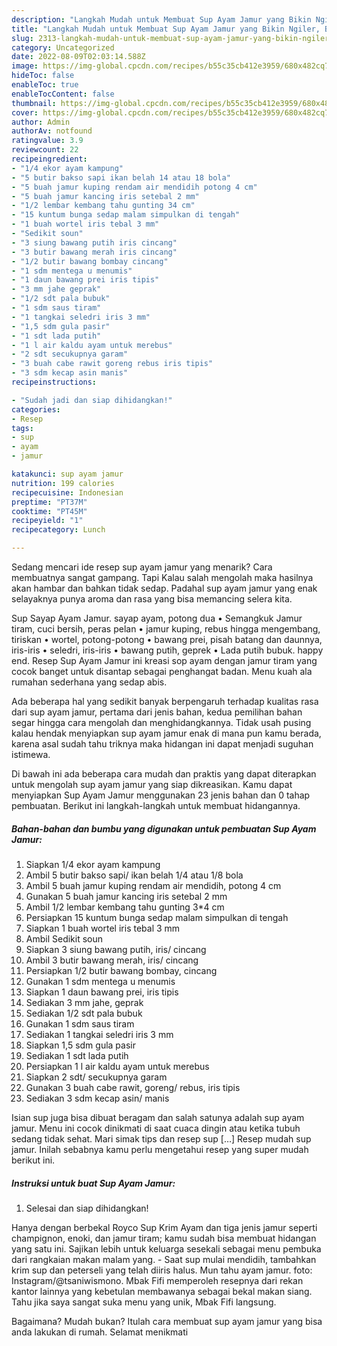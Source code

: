 ```yaml
---
description: "Langkah Mudah untuk Membuat Sup Ayam Jamur yang Bikin Ngiler, Buat Buka Puasa Lezat Sekali"
title: "Langkah Mudah untuk Membuat Sup Ayam Jamur yang Bikin Ngiler, Buat Buka Puasa Lezat Sekali"
slug: 2313-langkah-mudah-untuk-membuat-sup-ayam-jamur-yang-bikin-ngiler-buat-buka-puasa-lezat-sekali
category: Uncategorized
date: 2022-08-09T02:03:14.588Z
image: https://img-global.cpcdn.com/recipes/b55c35cb412e3959/680x482cq70/sup-ayam-jamur-foto-resep-utama.jpg
hideToc: false
enableToc: true
enableTocContent: false
thumbnail: https://img-global.cpcdn.com/recipes/b55c35cb412e3959/680x482cq70/sup-ayam-jamur-foto-resep-utama.jpg
cover: https://img-global.cpcdn.com/recipes/b55c35cb412e3959/680x482cq70/sup-ayam-jamur-foto-resep-utama.jpg
author: Admin
authorAv: notfound
ratingvalue: 3.9
reviewcount: 22
recipeingredient:
- "1/4 ekor ayam kampung"
- "5 butir bakso sapi ikan belah 14 atau 18 bola"
- "5 buah jamur kuping rendam air mendidih potong 4 cm"
- "5 buah jamur kancing iris setebal 2 mm"
- "1/2 lembar kembang tahu gunting 34 cm"
- "15 kuntum bunga sedap malam simpulkan di tengah"
- "1 buah wortel iris tebal 3 mm"
- "Sedikit soun"
- "3 siung bawang putih iris cincang"
- "3 butir bawang merah iris cincang"
- "1/2 butir bawang bombay cincang"
- "1 sdm mentega u menumis"
- "1 daun bawang prei iris tipis"
- "3 mm jahe geprak"
- "1/2 sdt pala bubuk"
- "1 sdm saus tiram"
- "1 tangkai seledri iris 3 mm"
- "1,5 sdm gula pasir"
- "1 sdt lada putih"
- "1 l air kaldu ayam untuk merebus"
- "2 sdt secukupnya garam"
- "3 buah cabe rawit goreng rebus iris tipis"
- "3 sdm kecap asin manis"
recipeinstructions:

- "Sudah jadi dan siap dihidangkan!"
categories:
- Resep
tags:
- sup
- ayam
- jamur

katakunci: sup ayam jamur 
nutrition: 199 calories
recipecuisine: Indonesian
preptime: "PT37M"
cooktime: "PT45M"
recipeyield: "1"
recipecategory: Lunch

---
```



Sedang mencari ide resep sup ayam jamur yang menarik? Cara membuatnya sangat gampang. Tapi Kalau salah mengolah maka hasilnya akan hambar dan bahkan tidak sedap. Padahal sup ayam jamur yang enak selayaknya punya aroma dan rasa yang bisa memancing selera kita.


Sup Sayap Ayam Jamur. sayap ayam, potong dua • Semangkuk Jamur tiram, cuci bersih, peras pelan • jamur kuping, rebus hingga mengembang, tiriskan • wortel, potong-potong • bawang prei, pisah batang dan daunnya, iris-iris • seledri, iris-iris • bawang putih, geprek • Lada putih bubuk. happy end. Resep Sup Ayam Jamur ini kreasi sop ayam dengan jamur tiram yang cocok banget untuk disantap sebagai penghangat badan. Menu kuah ala rumahan sederhana yang sedap abis.

Ada beberapa hal yang sedikit banyak berpengaruh terhadap kualitas rasa dari sup ayam jamur, pertama dari jenis bahan, kedua pemilihan bahan segar hingga cara mengolah dan menghidangkannya. Tidak usah pusing kalau hendak menyiapkan sup ayam jamur enak di mana pun kamu berada, karena asal sudah tahu triknya maka hidangan ini dapat menjadi suguhan istimewa.


Di bawah ini ada beberapa cara mudah dan praktis yang dapat diterapkan untuk mengolah sup ayam jamur yang siap dikreasikan. Kamu dapat menyiapkan Sup Ayam Jamur menggunakan 23 jenis bahan dan 0 tahap pembuatan. Berikut ini langkah-langkah untuk membuat hidangannya.

<!--inarticleads1-->

##### Bahan-bahan dan bumbu yang digunakan untuk pembuatan Sup Ayam Jamur:

1. Siapkan 1/4 ekor ayam kampung
1. Ambil 5 butir bakso sapi/ ikan belah 1/4 atau 1/8 bola
1. Ambil 5 buah jamur kuping rendam air mendidih, potong 4 cm
1. Gunakan 5 buah jamur kancing iris setebal 2 mm
1. Ambil 1/2 lembar kembang tahu gunting 3*4 cm
1. Persiapkan 15 kuntum bunga sedap malam simpulkan di tengah
1. Siapkan 1 buah wortel iris tebal 3 mm
1. Ambil Sedikit soun
1. Siapkan 3 siung bawang putih, iris/ cincang
1. Ambil 3 butir bawang merah, iris/ cincang
1. Persiapkan 1/2 butir bawang bombay, cincang
1. Gunakan 1 sdm mentega u menumis
1. Siapkan 1 daun bawang prei, iris tipis
1. Sediakan 3 mm jahe, geprak
1. Sediakan 1/2 sdt pala bubuk
1. Gunakan 1 sdm saus tiram
1. Sediakan 1 tangkai seledri iris 3 mm
1. Siapkan 1,5 sdm gula pasir
1. Sediakan 1 sdt lada putih
1. Persiapkan 1 l air kaldu ayam untuk merebus
1. Siapkan 2 sdt/ secukupnya garam
1. Gunakan 3 buah cabe rawit, goreng/ rebus, iris tipis
1. Sediakan 3 sdm kecap asin/ manis


Isian sup juga bisa dibuat beragam dan salah satunya adalah sup ayam jamur. Menu ini cocok dinikmati di saat cuaca dingin atau ketika tubuh sedang tidak sehat. Mari simak tips dan resep sup […] Resep mudah sup jamur. Inilah sebabnya kamu perlu mengetahui resep yang super mudah berikut ini. 

<!--inarticleads2-->

##### Instruksi untuk buat Sup Ayam Jamur:


1. Selesai dan siap dihidangkan!

Hanya dengan berbekal Royco Sup Krim Ayam dan tiga jenis jamur seperti champignon, enoki, dan jamur tiram; kamu sudah bisa membuat hidangan yang satu ini. Sajikan lebih untuk keluarga sesekali sebagai menu pembuka dari rangkaian makan malam yang. - Saat sup mulai mendidih, tambahkan krim sup dan peterseli yang telah diiris halus. Mun tahu ayam jamur. foto: Instagram/@tsaniwismono. Mbak Fifi memperoleh resepnya dari rekan kantor lainnya yang kebetulan membawanya sebagai bekal makan siang. Tahu jika saya sangat suka menu yang unik, Mbak Fifi langsung. 

Bagaimana? Mudah bukan? Itulah cara membuat sup ayam jamur yang bisa anda lakukan di rumah. Selamat menikmati
